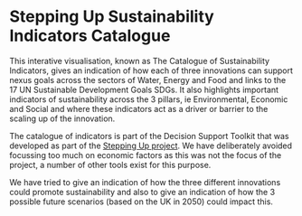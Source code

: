 # Stepping Up Sustainability Indicators Catalogue

This interative visualisation, known as The Catalogue of Sustainability Indicators, gives an indication of how each of three innovations can support nexus goals across the sectors of Water, Energy and Food and links to the 17 UN Sustainable Development Goals SDGs. It also highlights important indicators of sustainability across the 3 pillars, ie Environmental, Economic and Social and where these indicators act as a driver or barrier to the scaling up of the innovation. 

The catalogue of indicators is part of the Decision Support Toolkit that was developed as part of the [Stepping Up project](http://steppingupnexus.org.uk). We have deliberately avoided focussing too much on economic factors as this was not the focus of the project, a number of other tools exist for this purpose.  

We have tried to give an indication of how the three different innovations could promote sustainability and also to give an indication of how the 3 possible future scenarios (based on the UK in 2050) could impact this. 
				